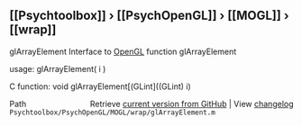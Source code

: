 ## [[Psychtoolbox]] &#8250; [[PsychOpenGL]] &#8250; [[MOGL]] &#8250; [[wrap]]

glArrayElement  Interface to [OpenGL](OpenGL) function glArrayElement  
  
usage:  glArrayElement( i )  
  
C function:  void glArrayElement[(GLint]((GLint) i)  




<div class="code_header" style="text-align:right;">
  <span style="float:left;">Path&nbsp;&nbsp;</span> <span class="counter">Retrieve <a href=
  "https://raw.github.com/Psychtoolbox-3/Psychtoolbox-3/beta/Psychtoolbox/PsychOpenGL/MOGL/wrap/glArrayElement.m">current version from GitHub</a> | View <a href=
  "https://github.com/Psychtoolbox-3/Psychtoolbox-3/commits/beta/Psychtoolbox/PsychOpenGL/MOGL/wrap/glArrayElement.m">changelog</a></span>
</div>
<div class="code">
  <code>Psychtoolbox/PsychOpenGL/MOGL/wrap/glArrayElement.m</code>
</div>

